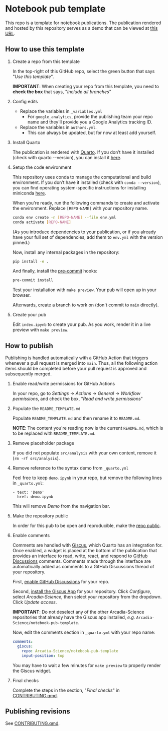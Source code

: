 # Notebook pub template

This repo is a template for notebook publications. The publication rendered and hosted by this repository serves as a demo that can be viewed at [this URL](https://arcadia-science.github.io/notebook-pub-template/).

## How to use this template

1. Create a repo from this template

    In the top-right of this GitHub repo, select the green button that says "*Use this template*".

    **IMPORTANT**: When creating your repo from this template, you need to **check the box** that says, "*Include all branches*"

1. Config edits

    * Replace the variables in `_variables.yml`
        - For `google_analytics`, provide the publishing team your repo name and they'll provide you a Google Analytics tracking ID.
    * Replace the variables in `authors.yml`.
        - This can always be updated, but for now at least add yourself.

1. Install Quarto

    The publication is rendered with [Quarto](https://quarto.org/). If you don’t have it installed (check with quarto --version), you can install it [here](https://quarto.org/docs/get-started/).

1. Setup the code environment

    This repository uses conda to manage the computational and build environment. If you don’t have it installed (check with `conda --version`), you can find operating system-specific instructions for installing miniconda [here](https://docs.anaconda.com/miniconda/).

    When you're ready, run the following commands to create and activate the environment. Replace `[REPO-NAME]` with your repository name.

    ```bash
    conda env create -n [REPO-NAME] --file env.yml
    conda activate [REPO-NAME]
    ```

    (As you introduce dependencies to your publication, or if you already have your full set of dependencies, add them to `env.yml` with the version pinned.)

    Now, install any internal packages in the repository:

    ```bash
    pip install -e .
    ```

    And finally, install the [pre-commit](https://pre-commit.com/) hooks:

    ```bash
    pre-commit install
    ```

    Test your installation with `make preview`. Your pub will open up in your browser.

    Afterwards, create a branch to work on (don't commit to `main` directly).

1. Create your pub

    Edit `index.ipynb` to create your pub. As you work, render it in a live preview with `make preview`.

## How to publish

Publishing is handled automatically with a GitHub Action that triggers whenever a pull request is merged into `main`. Thus, all the following action items should be completed before your pull request is approved and subsequently merged.

1. Enable read/write permissions for GitHub Actions

    In your repo, go to *Settings* -> *Actions* -> *General* -> *Workflow permissions*, and check the box, "*Read and write permissions*"

1. Populate the `README_TEMPLATE.md`

    Populate `README_TEMPLATE.md` and then rename it to `README.md`.

    **NOTE**: The content you're reading now is the current `README.md`, which is to be replaced with `README_TEMPLATE.md`.

1. Remove placeholder package

    If you did not populate `src/analysis` with your own content, remove it (`rm -rf src/analysis`).

1. Remove reference to the syntax demo from `_quarto.yml`

    Feel free to keep `demo.ipynb` in your repo, but remove the following lines in `_quarto.yml`:

    ```
    - text: 'Demo'
      href: demo.ipynb
    ```

    This will remove *Demo* from the navigation bar.

1. Make the repository public

    In order for this pub to be open and reproducible, make the [repo public](https://docs.github.com/en/repositories/managing-your-repositorys-settings-and-features/managing-repository-settings/setting-repository-visibility).

1. Enable comments

    Comments are handled with [Giscus](https://giscus.app/), which Quarto has an integration for. Once enabled, a widget is placed at the bottom of the publication that provides an interface to read, write, react, and respond to [GitHub Discussions](https://docs.github.com/en/discussions) comments. Comments made through the interface are automatically added as comments to a GitHub Discussions thread of your repository.

    First, [enable GitHub Discussions](https://docs.github.com/en/repositories/managing-your-repositorys-settings-and-features/enabling-features-for-your-repository/enabling-or-disabling-github-discussions-for-a-repository) for your repo.

    Second, [install the Giscus App](https://github.com/apps/giscus) for your repository. Click *Configure*, select *Arcadia-Science*, then select your repository from the dropdown. Click *Update access*.

    **IMPORTANT**: Do not deselect any of the other Arcadia-Science repositories that already have the Giscus app installed, *e.g.* `Arcadia-Science/notebook-pub-template`.

    Now, edit the comments section in `_quarto.yml` with your repo name:

    ```yaml
    comments:
      giscus:
        repo: Arcadia-Science/notebook-pub-template
        input-position: top
    ```

    You may have to wait a few minutes for `make preview` to properly render the Giscus widget.

1. Final checks

    Complete the steps in the section, "*Final checks*" in [CONTRIBUTING.qmd](CONTRIBUTING.qmd).

## Publishing revisions

See [CONTRIBUTING.qmd](CONTRIBUTING.qmd).
